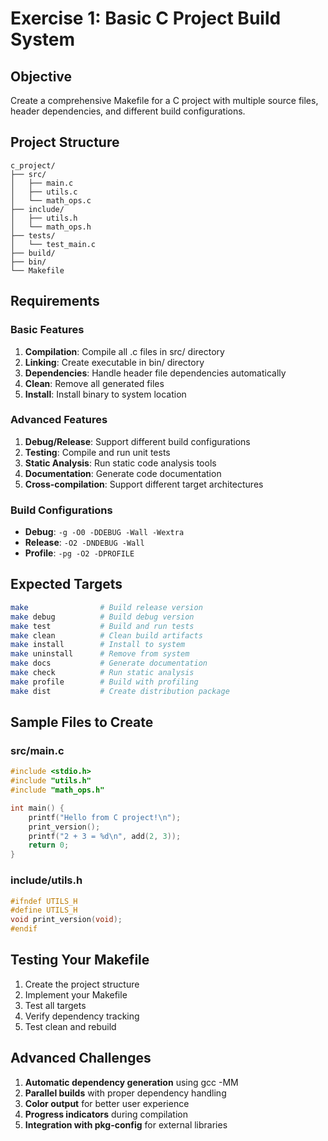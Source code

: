 # Exercise 1: Basic C Project Build System

## Objective
Create a comprehensive Makefile for a C project with multiple source files, header dependencies, and different build configurations.

## Project Structure
```
c_project/
├── src/
│   ├── main.c
│   ├── utils.c
│   └── math_ops.c
├── include/
│   ├── utils.h
│   └── math_ops.h
├── tests/
│   └── test_main.c
├── build/
├── bin/
└── Makefile
```

## Requirements

### Basic Features
1. **Compilation**: Compile all .c files in src/ directory
2. **Linking**: Create executable in bin/ directory
3. **Dependencies**: Handle header file dependencies automatically
4. **Clean**: Remove all generated files
5. **Install**: Install binary to system location

### Advanced Features
1. **Debug/Release**: Support different build configurations
2. **Testing**: Compile and run unit tests
3. **Static Analysis**: Run static code analysis tools
4. **Documentation**: Generate code documentation
5. **Cross-compilation**: Support different target architectures

### Build Configurations
- **Debug**: `-g -O0 -DDEBUG -Wall -Wextra`
- **Release**: `-O2 -DNDEBUG -Wall`
- **Profile**: `-pg -O2 -DPROFILE`

## Expected Targets

```bash
make                # Build release version
make debug          # Build debug version
make test           # Build and run tests
make clean          # Clean build artifacts
make install        # Install to system
make uninstall      # Remove from system
make docs           # Generate documentation
make check          # Run static analysis
make profile        # Build with profiling
make dist           # Create distribution package
```

## Sample Files to Create

### src/main.c
```c
#include <stdio.h>
#include "utils.h"
#include "math_ops.h"

int main() {
    printf("Hello from C project!\n");
    print_version();
    printf("2 + 3 = %d\n", add(2, 3));
    return 0;
}
```

### include/utils.h
```c
#ifndef UTILS_H
#define UTILS_H
void print_version(void);
#endif
```

## Testing Your Makefile

1. Create the project structure
2. Implement your Makefile
3. Test all targets
4. Verify dependency tracking
5. Test clean and rebuild

## Advanced Challenges

1. **Automatic dependency generation** using gcc -MM
2. **Parallel builds** with proper dependency handling
3. **Color output** for better user experience
4. **Progress indicators** during compilation
5. **Integration with pkg-config** for external libraries